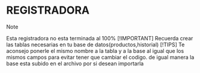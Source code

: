 ﻿# REGISTRADORA
> [!note]
> Esta registradora no esta terminada al 100%
> [!IMPORTANT]
> Recuerda crear las tablas necesarias en tu base de datos(productos,historial)
> [!TIPS]
> Te aconsejo ponerle el mismo nombre a la tabla y a la base al igual que los mismos campos para evitar tener que cambiar el codigo. de igual manera la base esta subido en el archivo por si desean importarla
